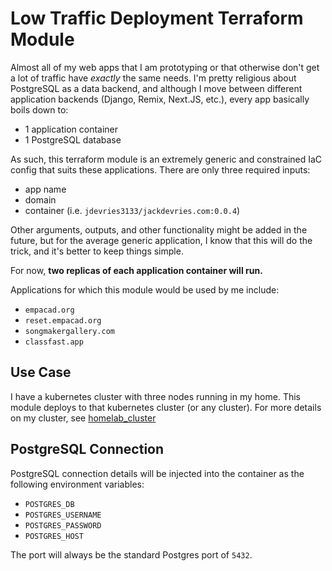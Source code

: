 # Low Traffic Deployment Terraform Module

Almost all of my web apps that I am prototyping or that otherwise don't get a
lot of traffic have _exactly_ the same needs. I'm pretty religious about
PostgreSQL as a data backend, and although I move between different application
backends (Django, Remix, Next.JS, etc.), every app basically boils down to:

- 1 application container
- 1 PostgreSQL database

As such, this terraform module is an extremely generic and constrained IaC
config that suits these applications. There are only three required inputs:

- app name
- domain
- container (i.e. `jdevries3133/jackdevries.com:0.0.4`)

Other arguments, outputs, and other functionality might be added in the future,
but for the average generic application, I know that this will do the trick,
and it's better to keep things simple.

For now, **two replicas of each application container will run.**

Applications for which this module would be used by me include:

- `empacad.org`
- `reset.empacad.org`
- `songmakergallery.com`
- `classfast.app`

## Use Case

I have a kubernetes cluster with three nodes running in my home. This module
deploys to that kubernetes cluster (or any cluster). For more details on
my cluster, see [homelab_cluster](https://github.com/jdevries3133/homelab_cluster)

## PostgreSQL Connection

PostgreSQL connection details will be injected into the container as the
following environment variables:

- `POSTGRES_DB`
- `POSTGRES_USERNAME`
- `POSTGRES_PASSWORD`
- `POSTGRES_HOST`

The port will always be the standard Postgres port of `5432`.
